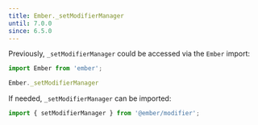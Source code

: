 ```yaml
---
title: Ember._setModifierManager
until: 7.0.0
since: 6.5.0
---
```



Previously, `_setModifierManager` could be accessed via the `Ember` import:
```js
import Ember from 'ember';

Ember._setModifierManager
```

If needed, `_setModifierManager` can be imported:
```js
import { setModifierManager } from '@ember/modifier';
```
